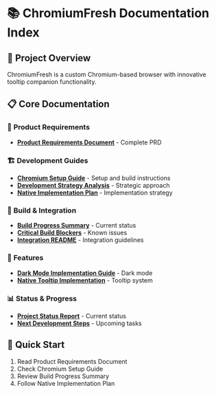 # 📚 ChromiumFresh Documentation Index

## 🎯 **Project Overview**
ChromiumFresh is a custom Chromium-based browser with innovative tooltip companion functionality.

## 📋 **Core Documentation**

### 🚀 **Product Requirements**
- **[Product Requirements Document](../Product%20Requirements%20Document_%20Chromium%20Fork%20with%20Tooltip%20Companion%20Functionality.md)** - Complete PRD

### 🏗️ **Development Guides**
- **[Chromium Setup Guide](chromium_setup_guide.md)** - Setup and build instructions
- **[Development Strategy Analysis](DEVELOPMENT_STRATEGY_ANALYSIS.md)** - Strategic approach
- **[Native Implementation Plan](NATIVE_IMPLEMENTATION_PLAN.md)** - Implementation strategy

### 🔧 **Build & Integration**
- **[Build Progress Summary](BUILD_PROGRESS_SUMMARY.md)** - Current status
- **[Critical Build Blockers](CRITICAL_BUILD_BLOCKERS.md)** - Known issues
- **[Integration README](INTEGRATION_README.md)** - Integration guidelines

### 🎨 **Features**
- **[Dark Mode Implementation Guide](DARK_MODE_IMPLEMENTATION_GUIDE.md)** - Dark mode
- **[Native Tooltip Implementation](NATIVE_TOOLTIP_IMPLEMENTATION.md)** - Tooltip system

### 📊 **Status & Progress**
- **[Project Status Report](PROJECT_STATUS_REPORT.md)** - Current status
- **[Next Development Steps](NEXT_DEVELOPMENT_STEPS.md)** - Upcoming tasks

## 🎯 **Quick Start**
1. Read Product Requirements Document
2. Check Chromium Setup Guide  
3. Review Build Progress Summary
4. Follow Native Implementation Plan